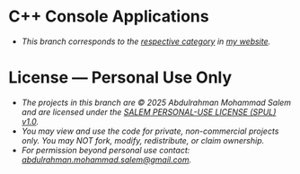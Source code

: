 # C++ Console Applications
- *This branch corresponds to the [respective category](https://abdulrahmanmohammadsalem.github.io/CppConsoleApps/) in [my website](https://abdulrahmanmohammadsalem.github.io/).*

# License — Personal Use Only
- *The projects in this branch are © 2025 Abdulrahman Mohammad Salem and are licensed under the [SALEM PERSONAL-USE LICENSE (SPUL) v1.0](https://github.com/AbdulrahmanMohammadSalem/My-Projects-Portfolio/blob/main/LICENSE).*
- *You may view and use the code for private, non-commercial projects only. You may NOT fork, modify, redistribute, or claim ownership.*
- *For permission beyond personal use contact: abdulrahman.mohammad.salem@gmail.com.*
